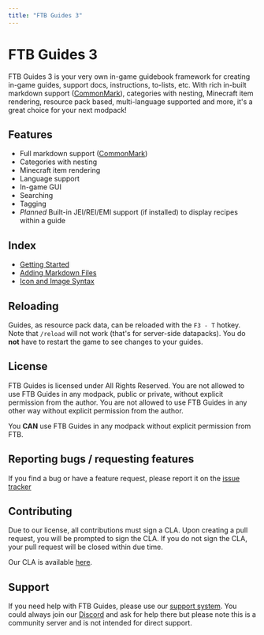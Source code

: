 ```yaml
---
title: "FTB Guides 3"
---
```

# FTB Guides 3 

FTB Guides 3 is your very own in-game guidebook framework for creating in-game guides, support docs, instructions, to-lists, etc. With rich in-built markdown support ([CommonMark](https://spec.commonmark.org/0.31.2/#introduction)), categories with nesting, Minecraft item rendering, resource pack based, multi-language supported and more, it's a great choice for your next modpack!

## Features

- Full markdown support ([CommonMark](https://spec.commonmark.org/0.31.2/#introduction))
- Categories with nesting
- Minecraft item rendering
- Language support
- In-game GUI
- Searching
- Tagging
- _Planned_ Built-in JEI/REI/EMI support (if installed) to display recipes within a guide

## Index

* [Getting Started](getting_started.md)
* [Adding Markdown Files](adding_markdown.md)
* [Icon and Image Syntax](icon_image_syntax.md)

## Reloading

Guides, as resource pack data, can be reloaded with the `F3 - T` hotkey. Note that `/reload` will not work (that's for server-side datapacks). You do **not** have to restart the game to see changes to your guides.

## License

FTB Guides is licensed under All Rights Reserved. You are not allowed to use FTB Guides in any modpack, public or private, without explicit permission from the author. You are not allowed to use FTB Guides in any other way without explicit permission from the author.

You **CAN** use FTB Guides in any modpack without explicit permission from FTB.

## Reporting bugs / requesting features

If you find a bug or have a feature request, please report it on the [issue tracker](https://go.ftb.team/support-mod-issues)

## Contributing

Due to our license, all contributions must sign a CLA. Upon creating a pull request, you will be prompted to sign the CLA. If you do not sign the CLA, your pull request will be closed within due time. 

Our CLA is available [here](https://go.ftb.team/doc-mod-dev-cla).

## Support

If you need help with FTB Guides, please use our [support system](https://go.ftb.team/support-mod-issues). You could always join our [Discord](https://go.ftb.team/discord) and ask for help there but please note this is a community server and is not intended for direct support. 
